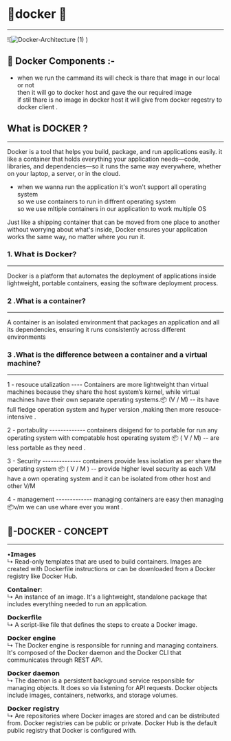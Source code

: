 # 🚢docker 🐳
********************

![![Docker-Architecture (1)](https://github.com/user-attachments/assets/be158689-f395-47cf-aa7f-c02d247ece01)
)

## 🚢 Docker Components :-

 - when we run the cammand its will check is thare that image in our local or not<br>
   then it will go to docker host and gave the our required image<br>
   if stil thare is no image in docker host it will give from docker regestry to docker client .<br>
   
## What is DOCKER ?
******************************
Docker is a tool that helps you build, package, and run applications easily.  it like a container
that holds everything your application needs—code, libraries, and dependencies—so it runs the same way everywhere,
whether on your laptop, a server, or in the cloud.

* when we wanna run the application it's won't support all operating system <br>
so we use containers to run in diffrent operating system <br>
so we use mltiple containers in our application to work multiple OS 

Just like a shipping container that can be moved from one place to another
without worrying about what's inside, Docker ensures your application works the same way, no matter where you run it.

### 1. 𝗪𝗵𝗮𝘁 𝗶𝘀 𝗗𝗼𝗰𝗸𝗲𝗿? 
*******************************
 Docker is a platform that automates the deployment of applications inside lightweight,
 portable containers, easing the software deployment process.

### 2 .What is a container?
**********************************
A container is an isolated environment that packages an application and all its dependencies, 
ensuring it runs consistently across different environments

### 3 .What is the difference between a container and a virtual machine?
*******************************************************************
 1 - resouce utalization ----  Containers are more lightweight than virtual machines because they share the host system’s kernel,
                                while virtual machines have their own separate operating systems.📦 (V / M) -- its have full fledge operation system 
                                and hyper version ,making then more resouce-intensive .
                                
 2 - portabulity ------------- containers disigend for to portable for run any operating system with compatable host operating system 
                              📦 ( V / M) -- are less portable as they need .

 3 - Security  --------------  containers provide less isolation as per share the operating system 
                              📦 ( V / M ) --  provide higher level security as each V/M have a own operating system 
                               and it can be isolated from other host and other V/M

 4 - management ------------- managing  containers are easy then managing 📦v/m  we can use whare ever you want .   

 ## 🚢-DOCKER - CONCEPT
**********************

•𝗜𝗺𝗮𝗴𝗲𝘀<br>
↳ Read-only templates that are used to build containers. Images are created with Dockerfile instructions or can be downloaded from a Docker registry like Docker Hub.

𝗖𝗼𝗻𝘁𝗮𝗶𝗻𝗲𝗿:<br>
↳ An instance of an image. It's a lightweight, standalone package that includes everything needed to run an application.

𝗗𝗼𝗰𝗸𝗲𝗿𝗳𝗶𝗹𝗲<br>
↳ A script-like file that defines the steps to create a Docker image.

𝗗𝗼𝗰𝗸𝗲𝗿 𝗲𝗻𝗴𝗶𝗻𝗲<br>
↳ The Docker engine is responsible for running and managing containers. It's composed of the Docker daemon and the Docker CLI that communicates through REST API.

𝗗𝗼𝗰𝗸𝗲𝗿 𝗱𝗮𝗲𝗺𝗼𝗻<br>
↳ The daemon is a persistent background service responsible for managing objects. It does so via listening for API requests. Docker objects include images, containers, networks, and storage volumes.

𝗗𝗼𝗰𝗸𝗲𝗿 𝗿𝗲𝗴𝗶𝘀𝘁𝗿𝘆<br>
↳ Are repositories where Docker images are stored and can be distributed from. Docker registries can be public or private. Docker Hub is the default public registry that Docker is configured with.







